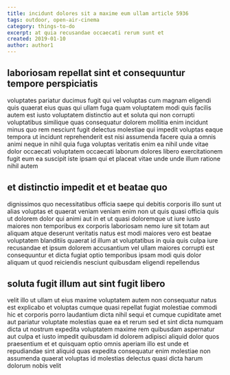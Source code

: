 ```yaml
---
title: incidunt dolores sit a maxime eum ullam article 5936
tags: outdoor, open-air-cinema
category: things-to-do
excerpt: at quia recusandae occaecati rerum sunt et
created: 2019-01-10
author: author1
---
```


## laboriosam repellat sint et consequuntur tempore perspiciatis

voluptates pariatur ducimus fugit qui vel voluptas cum magnam eligendi quis quaerat eius quas qui ullam fuga quam voluptatem modi quis facilis autem est iusto voluptatem distinctio aut et soluta qui non corrupti voluptatibus similique quas consequatur dolorem mollitia enim incidunt minus quo rem nesciunt fugit delectus molestiae qui impedit voluptas eaque tempora ut incidunt reprehenderit est nisi assumenda facere quia a omnis animi neque in nihil quia fuga voluptas veritatis enim ea nihil unde vitae dolor occaecati voluptatem occaecati laborum dolores libero exercitationem fugit eum ea suscipit iste ipsam qui et placeat vitae unde unde illum ratione nihil autem

## et distinctio impedit et et beatae quo

dignissimos quo necessitatibus officia saepe qui debitis corporis illo sunt ut alias voluptas et quaerat veniam veniam enim non ut quis quasi officia quis ut dolorem dolor qui animi aut in et ut quasi doloremque ut iure iusto maiores non temporibus ex corporis laboriosam nemo iure sit totam aut aliquam atque deserunt veritatis natus est modi maiores vero est beatae voluptatem blanditiis quaerat id illum at voluptatibus in quia quis culpa iure recusandae et ipsum dolorem accusantium vel ullam maiores corrupti est consequuntur et dicta fugiat optio temporibus ipsam modi quis dolor aliquam ut quod reiciendis nesciunt quibusdam eligendi repellendus

## soluta fugit illum aut sint fugit libero

velit illo ut ullam ut eius maxime voluptatem autem non consequatur natus est explicabo et voluptas cumque quasi repellat fugiat molestiae commodi hic et corporis porro laudantium dicta nihil sequi et cumque cupiditate amet aut pariatur voluptate molestias quae ea et rerum sed et sint dicta numquam dicta ut nostrum expedita voluptatem maxime rem quibusdam aspernatur aut culpa et iusto impedit quibusdam id dolorem adipisci aliquid dolor quos praesentium et et quisquam optio omnis aperiam illo est unde et repudiandae sint aliquid quas expedita consequatur enim molestiae non assumenda quaerat voluptas id molestias delectus quasi dicta harum dolorum nobis velit
